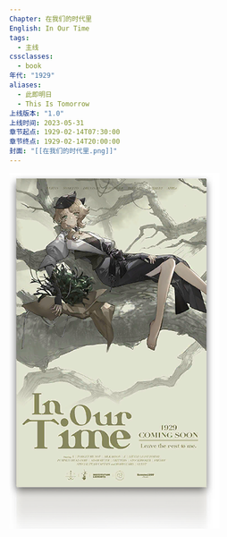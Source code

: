 ```yaml
---
Chapter: 在我们的时代里
English: In Our Time
tags:
  - 主线
cssclasses:
  - book
年代: "1929"
aliases:
  - 此即明日
  - This Is Tomorrow
上线版本: "1.0"
上线时间: 2023-05-31
章节起点: 1929-02-14T07:30:00
章节终点: 1929-02-14T20:00:00
封面: "[[在我们的时代里.png]]"
---
```

![cover](assets/第一章%20在我们的时代里.assets/在我们的时代里.png)

